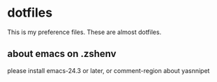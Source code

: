 dotfiles
========

This is my preference files.
These are almost dotfiles.

 about emacs on .zshenv
--------
please install emacs-24.3 or later, or comment-region about yasnnipet
